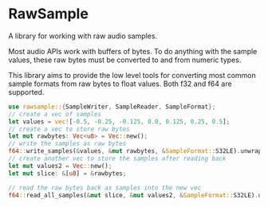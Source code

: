 # RawSample

A library for working with raw audio samples.

Most audio APIs work with buffers of bytes. 
To do anything with the sample values, these raw bytes must be converted to and from numeric types.

This library aims to provide the low level tools for converting most common sample formats from raw bytes to float values. Both f32 and f64 are supported.

```rust
use rawsample::{SampleWriter, SampleReader, SampleFormat};
// create a vec of samples
let values = vec![-0.5, -0.25, -0.125, 0.0, 0.125, 0.25, 0.5];
// create a vec to store raw bytes
let mut rawbytes: Vec<u8> = Vec::new();
// write the samples as raw bytes
f64::write_samples(&values, &mut rawbytes, &SampleFormat::S32LE).unwrap();
// create another vec to store the samples after reading back 
let mut values2 = Vec::new();
let mut slice: &[u8] = &rawbytes;

// read the raw bytes back as samples into the new vec 
f64::read_all_samples(&mut slice, &mut values2, &SampleFormat::S32LE).unwrap();
```
